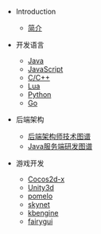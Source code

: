 * Introduction
    * [简介](README.md)

* 开发语言
    * [Java](/java/base.md)
    * [JavaScript](/javascript/base.md)
    * [C/C++](/c&c++/base.md)
    * [Lua](/lua/base.md)
    * [Python](/python/base.md)
    * [Go](/go/base.md)

* 后端架构
    * [后端架构师技术图谱](/ServerDev/base.md)
    * [Java服务端研发图谱](/ServerDev/java-base.md)

* 游戏开发
    * [Cocos2d-x](/cocos2d-x/base.md)
    * [Unity3d](/unity3d/base.md)
    * [pomelo](/pomelo/basse.md)
    * [skynet](/skynet/base.md)
    * [kbengine](/kbengine/base.md)
    * [fairygui](/fairygui/base.md)


